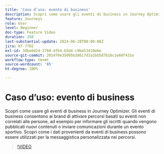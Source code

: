```yaml
---
title: 'Caso d’uso: evento di business'
description: Scopri come usare gli eventi di business in Journey Optimizer. Scopri come i dati provenienti da eventi di business possono essere utilizzati per la messaggistica personalizzata nei percorsi.
feature: Journeys
role: User
level: Beginner
doc-type: Feature Video
duration: 250
last-substantial-update: 2024-06-28T00:00:00Z
jira: KT-7702
exl-id: 38be6d24-2760-4fb4-b5d4-c9be53419e6e
source-git-commit: 201470e35095b38617d1a1bb5d7b16c1e60f431e
workflow-type: tm+mt
source-wordcount: '85'
ht-degree: 100%

---
```



# Caso d’uso: evento di business

Scopri come usare gli eventi di business in Journey Optimizer. Gli eventi di business consentono ai brand di attivare percorsi basati su eventi non correlati alle persone, ad esempio per informare gli iscritti quando vengono pubblicati nuovi contenuti o inviare comunicazioni durante un evento sportivo. Scopri come i dati provenienti da eventi di business possono essere utilizzati per la messaggistica personalizzata nei percorsi.

>[!VIDEO](https://video.tv.adobe.com/v/3416326/?learn=on&captions=ita)
